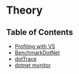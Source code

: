 # Theory

## Table of Contents

* [Profiling with VS](./profiling-with-vs/readme.md)
* [BenchmarkDotNet](./benchmarkdotnet/readme.md)
* [dotTrace](./dottrace/readme.md)
* [dotnet monitor](./dotnet-monitor/readme.md)
